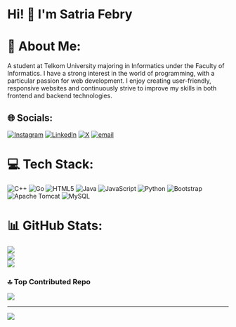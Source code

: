 # Hi! 👋 I'm Satria Febry

# 💫 About Me:
A student at Telkom University majoring in Informatics under the Faculty of Informatics. I have a strong interest in the world of programming, with a particular passion for web development. I enjoy creating user-friendly, responsive websites and continuously strive to improve my skills in both frontend and backend technologies.


## 🌐 Socials:
[![Instagram](https://img.shields.io/badge/Instagram-%23E4405F.svg?logo=Instagram&logoColor=white)](https://instagram.com/satriafebrii) [![LinkedIn](https://img.shields.io/badge/LinkedIn-%230077B5.svg?logo=linkedin&logoColor=white)](https://linkedin.com/in/satriafebry) [![X](https://img.shields.io/badge/X-black.svg?logo=X&logoColor=white)](https://x.com/ratrifaa) [![email](https://img.shields.io/badge/Email-D14836?logo=gmail&logoColor=white)](mailto:satriafebriandanu@gmail.com) 

# 💻 Tech Stack:
![C++](https://img.shields.io/badge/c++-%2300599C.svg?style=for-the-badge&logo=c%2B%2B&logoColor=white) ![Go](https://img.shields.io/badge/go-%2300ADD8.svg?style=for-the-badge&logo=go&logoColor=white) ![HTML5](https://img.shields.io/badge/html5-%23E34F26.svg?style=for-the-badge&logo=html5&logoColor=white) ![Java](https://img.shields.io/badge/java-%23ED8B00.svg?style=for-the-badge&logo=openjdk&logoColor=white) ![JavaScript](https://img.shields.io/badge/javascript-%23323330.svg?style=for-the-badge&logo=javascript&logoColor=%23F7DF1E) ![Python](https://img.shields.io/badge/python-3670A0?style=for-the-badge&logo=python&logoColor=ffdd54) ![Bootstrap](https://img.shields.io/badge/bootstrap-%238511FA.svg?style=for-the-badge&logo=bootstrap&logoColor=white) ![Apache Tomcat](https://img.shields.io/badge/apache%20tomcat-%23F8DC75.svg?style=for-the-badge&logo=apache-tomcat&logoColor=black) ![MySQL](https://img.shields.io/badge/mysql-4479A1.svg?style=for-the-badge&logo=mysql&logoColor=white)
# 📊 GitHub Stats:
![](https://github-readme-stats.vercel.app/api?username=ratrifa&theme=dark&hide_border=true&include_all_commits=true&count_private=false)<br/>
![](https://nirzak-streak-stats.vercel.app/?user=ratrifa&theme=dark&hide_border=true)<br/>
![](https://github-readme-stats.vercel.app/api/top-langs/?username=ratrifa&theme=dark&hide_border=true&include_all_commits=true&count_private=false&layout=compact)

### 🔝 Top Contributed Repo
![](https://github-contributor-stats.vercel.app/api?username=ratrifa&limit=5&theme=dark&combine_all_yearly_contributions=true)

---
[![](https://visitcount.itsvg.in/api?id=ratrifa&icon=0&color=2)](https://visitcount.itsvg.in)

<!-- Proudly created with GPRM ( https://gprm.itsvg.in ) -->
